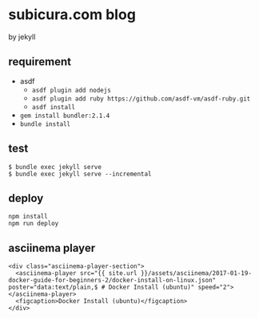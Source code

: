 # subicura.com blog

by jekyll

## requirement

- asdf
  - `asdf plugin add nodejs`
  - `asdf plugin add ruby https://github.com/asdf-vm/asdf-ruby.git`
  - `asdf install`
- `gem install bundler:2.1.4`
- `bundle install`

## test

```
$ bundle exec jekyll serve
$ bundle exec jekyll serve --incremental
```

## deploy

```
npm install
npm run deploy
```

## asciinema player

```
<div class="asciinema-player-section">
  <asciinema-player src="{{ site.url }}/assets/asciinema/2017-01-19-docker-guide-for-beginners-2/docker-install-on-linux.json" poster="data:text/plain,$ # Docker Install (ubuntu)" speed="2"></asciinema-player>
  <figcaption>Docker Install (ubuntu)</figcaption>
</div>
```

